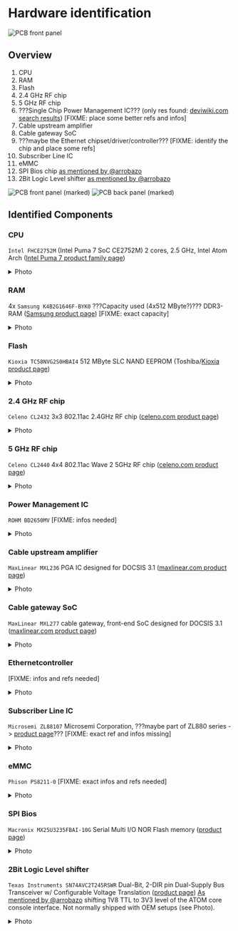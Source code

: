 # Hardware identification

![PCB front panel](img/pcb_front.png)

## Overview

1. CPU
2. RAM
3. Flash
4. 2.4 GHz RF chip
5. 5 GHz RF chip
6. ???Single Chip Power Management IC??? (only res found: [deviwiki.com search results](https://deviwiki.com/w/index.php?search=BD2650MWV)) [FIXME: place some better refs and infos]
7. Cable upstream amplifier
8. Cable gateway SoC
9. ???maybe the Ethernet chipset/driver/controller??? [FIXME: identify the chip and place some refs]
10. Subscriber Line IC
11. eMMC
12. SPI Bios chip [as mentioned by @arrobazo](https://github.com/nox-x/TG3442DE-Teardown/issues/3#issuecomment-874434710)
13. 2Bit Logic Level shifter [as mentioned by @arrobazo](https://github.com/nox-x/TG3442DE-Teardown/issues/3#issuecomment-874434710)

![PCB front panel (marked)](img/pcb_front_marked.png)
![PCB back panel (marked)](img/pcb_back_marked.png)

## Identified Components

### CPU

`Intel FHCE2752M` (Intel Puma 7 SoC CE2752M) 2 cores, 2.5 GHz, Intel Atom Arch ([Intel Puma 7 product family page](https://ark.intel.com/content/www/de/de/ark/products/140087/intel-puma-7-family.html))

<details>
  <summary>Photo</summary>

![CPU](img/pcb_front_cpu.png)

</details>

### RAM

4x `Samsung K4B2G1646F-BYK0` ???Capacity used (4x512 MByte?)??? DDR3-RAM ([Samsung product page](https://www.samsung.com/semiconductor/dram/ddr3/K4B2G1646F-BYK0/))  [FIXME: exact capacity]

<details>
  <summary>Photo</summary>

![single RAM IC](img/pcb_front_ram_single.png)
![all RAM ICs](img/pcb_front_ram_multi.png)

</details>

### Flash

`Kioxia TC58NVG2S0HBAI4` 512 MByte SLC NAND EEPROM (Toshiba/[Kioxia product page](https://business.kioxia.com/en-us/memory/detail.TC58NVG2S0HBAI4.html))

<details>
  <summary>Photo</summary>

![Flash EEPROM](img/pcb_front_flash.png)

</details>

### 2.4 GHz RF chip

`Celeno CL2432` 3x3 802.11ac 2.4GHz RF chip ([celeno.com product page](https://www.celeno.com/products/cl2432))

<details>
  <summary>Photo</summary>

![2.4GHz chip](img/pcb_front_24GHz-rf.png)

</details>

### 5 GHz RF chip

`Celeno CL2440` 4x4 802.11ac Wave 2 5GHz RF chip ([celeno.com product page](https://www.celeno.com/products/cl2440))

<details>
  <summary>Photo</summary>

![5GHz chip](img/pcb_front_5GHz-rf.png)

</details>

### Power Management IC

`ROHM BD2650MV` [FIXME: infos needed]

<details>
  <summary>Photo</summary>

![Power management IC](img/pcb_front_power-mgt.png)

</details>

### Cable upstream amplifier

`MaxLinear MXL236` PGA IC designed for DOCSIS 3.1 ([maxlinear.com product page](https://www.maxlinear.com/product/access/cable-broadband/cable-front-ends/upstream-amplifiers/mxl236))

<details>
  <summary>Photo</summary>

![Cable upstream amplifier](img/pcb_front_cable-amplifier.png)

</details>

### Cable gateway SoC

`MaxLinear MXL277` cable gateway, front-end SoC designed for DOCSIS 3.1 ([maxlinear.com product page](https://www.maxlinear.com/product/access/cable-broadband/cable-front-ends/fsc-and-narrowband-tuners-demods/mxl277))

<details>
  <summary>Photo</summary>

![Cable gateway SoC](img/pcb_front_cable-gateway.png)

</details>

### Ethernetcontroller

[FIXME: infos and refs needed]

<details>
  <summary>Photo</summary>

![Ethernet Controller](img/pcb_front_ethernet-controller.png)

</details>

### Subscriber Line IC

`Microsemi ZL88107` Microsemi Corporation, ???maybe part of ZL880 series -> [product page](https://www.microchip.com/design-centers/interface-and-connectivity/line-circuits)??? [FIXME: exact ref and infos missing]

<details>
  <summary>Photo</summary>

![Subscriber Line IC](img/pcb_front_slic.png)

</details>

### eMMC

`Phison PS8211-0` [FIXME: exact infos and refs needed]

<details>
  <summary>Photo</summary>

![eMMC IC](img/pcb_back_eMMC.png)

</details>

### SPI Bios

`Macronix MX25U3235FBAI-10G` Serial Multi I/O NOR Flash memory ([product page](https://www.mxic.com.tw/en-us/products/NOR-Flash/Serial-NOR-Flash/Pages/spec.aspx?p=MX25U3235F&m=Serial+NOR+Flash&n=PM1977))

<details>
  <summary>Photo</summary>

![SPI Bios IC](img/) FIXME: Link broken

</details>

### 2Bit Logic Level shifter

`Texas Instruments SN74AVC2T245RSWR` Dual-Bit, 2-DIR pin Dual-Supply Bus Transceiver w/ Configurable Voltage Translation ([product page](https://www.ti.com/store/ti/en/p/product/?p=SN74AVC2T245RSWR))
[As mentioned by @arrobazo](https://github.com/nox-x/TG3442DE-Teardown/issues/3#issuecomment-874434710) shifting 1V8 TTL to 3V3 level of the ATOM core console interface.
Not normally shipped with OEM setups (see Photo).

<details>
  <summary>Photo</summary>

![Bus Transciever](img/) FIXME: Link broken

</details>
